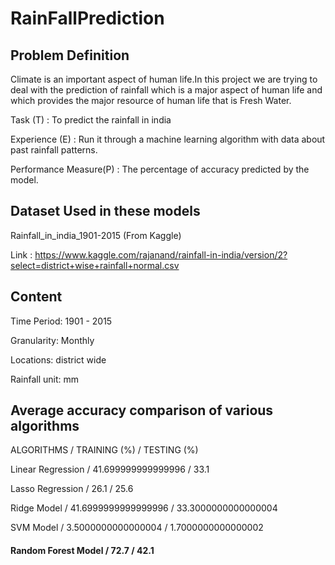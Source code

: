 # RainFallPrediction

## Problem Definition 

Climate is an important aspect of human life.In this project we are trying to deal with the prediction of rainfall which is a major aspect of human life and which provides the major resource of human life that is Fresh Water.

Task (T) : To predict the rainfall in india
  
Experience (E) :  Run it through a machine learning algorithm with data about past rainfall patterns.
  
Performance Measure(P) : The percentage of accuracy predicted by the model.
    
 ## Dataset Used in these models
    
Rainfall_in_india_1901-2015 (From Kaggle)
   
Link : https://www.kaggle.com/rajanand/rainfall-in-india/version/2?select=district+wise+rainfall+normal.csv

## Content

Time Period: 1901 - 2015

Granularity: Monthly

Locations: district wide

Rainfall unit: mm

## Average accuracy comparison of various algorithms

ALGORITHMS / TRAINING (%) / TESTING (%)

Linear Regression / 41.699999999999996 / 33.1

Lasso Regression / 26.1 / 25.6

Ridge Model / 41.6999999999999996 / 33.3000000000000004

SVM Model / 3.5000000000000004 / 1.7000000000000002

#### Random Forest Model / 72.7 / 42.1

